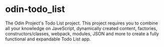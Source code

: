 # odin-todo_list
The Odin Project's Todo List project. This project requires you to combine all your knowledge on JaveScript, dynamically created content, factories, constructors/classes, webpack, modules, JSON and more to create a fully functional and expandable Todo List app.